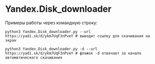 # Yandex.Disk_downloader

Примеры работы через командную строку:

```
python3 Yandex.Disk_downloader.py --url https://yadi.sk/d/ykm7UqF3nPveY # выводит ссылку для скачивания на экран
```

```
python3 Yandex.Disk_downloader.py -d --url https://yadi.sk/d/ykm7UqF3nPveY # флажок -d отвечает за начало автоматического скачивания
```
